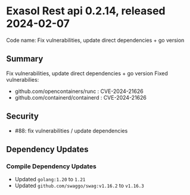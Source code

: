 # Exasol Rest api 0.2.14, released 2024-02-07

Code name: Fix vulnerabilities, update direct dependencies + go version

## Summary
Fix vulnerabilities, update direct dependencies + go version
Fixed vulnerabilies: 
* github.com/opencontainers/runc : CVE-2024-21626
* github.com/containerd/containerd : CVE-2024-21626

## Security

* #88: fix vulnerabilities / update dependencies

## Dependency Updates

### Compile Dependency Updates

* Updated `golang:1.20` to `1.21`
* Updated `github.com/swaggo/swag:v1.16.2` to `v1.16.3`
